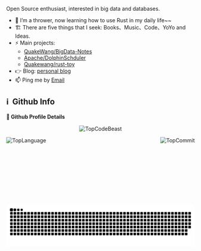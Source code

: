 <!-- <img align="right" src="https://github-readme-stats.vercel.app/api?username=QuakeWang&&show_icons=true&icon_color=ad0d52&text_color=24292e&bg_color=ffffff&hide_title=true%22" /> -->

Open Source enthusiast, interested in big data and databases.

- 🌱 I’m a thrower, now learning how to use Rust in my daily life~~
- 🏗 There are five things that I seek: Books、Music、Code、YoYo and Ideas.
- ⚡ Main projects: 
  - [QuakeWang/BigData-Notes](https://github.com/QuakeWang/BigData-Notes)
  - [Apache/DolphinSchduler](https://github.com/apache/dolphinscheduler)
  - [Quakewang/rust-toy](https://github.com/QuakeWang/rust-toy)
- 👉 Blog: [personal blog](https://quakewang.github.io/)
- 📫 Ping me by [Email](mailto:wangfuzheng0814@foxmail.com) 

<h2>ℹ️ &nbsp;Github Info</h2>

<summary><b>🔎 Github Profile Details</b></summary>
<p align="center"><img height="180em" src="https://github-profile-summary-cards.vercel.app/api/cards/profile-details?username=QuakeWang&theme=vue" alt="TopCodeBeast" align = "center"/></p>

<p align="left"><img height="180em" src="https://github-readme-stats.vercel.app/api/top-langs/?username=QuakeWang&layout=compact&langs_count=10&hide=css" alt="TopLanguage" align = "left"/></p>
<p align="right"><img height="180em" src="https://github-profile-summary-cards.vercel.app/api/cards/productive-time?username=QuakeWang&theme=vue&utcOffset=8" alt="TopCommit" align = "right"/></p>

![github contribution grid snake animation](https://raw.githubusercontent.com/QuakeWang/QuakeWang/output/github-contribution-grid-snake.svg)
